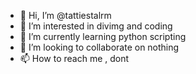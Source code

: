 - 👋 Hi, I’m @tattiestalrm
- 👀 I’m interested in divimg and coding
- 🌱 I’m currently learning python scripting
- 💞️ I’m looking to collaborate on nothing
- 📫 How to reach me , dont

<!---
tattiestalrm/tattiestalrm is a ✨ special ✨ repository because its `README.md` (this file) appears on your GitHub profile.
You can click the Preview link to take a look at your changes.
--->
